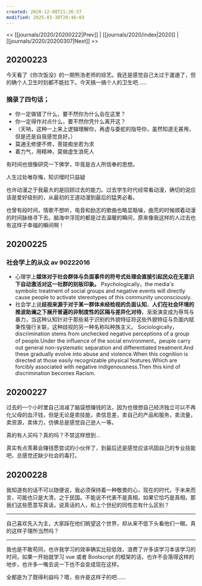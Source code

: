 ```yaml
---
created: 2020-12-08T21:26:57
modified: 2025-03-30T20:46:03
---
```


<< [[journals/2020/20200222|Prev]] | [[journals/2020/index|2020]] | [[journals/2020/20200307|Next]] >>

## 20200223

今天看了《你次饭没》的一期熊浩老师的综艺。我还是感觉自己太过于邋遢了，但的确个人卫生时刻都不能拉下。今天搞一搞个人的卫生吧……

### 摘录了四句话；
- 你一定做错了什么，要不然你为什么会在这里？
- 你一定得作对点什么，要不然你凭什么离开这？
- （天呐，这种一上来上逻辑理解你，再虚与委蛇的指导你，虽然知道无甚用，但是还是自我感觉良好。）
- 莫通无修便不修，菩提痴坐若为求
- 着力气，用精神，莫做虚生浪死人

有时间也很像研究一下佛学，毕竟是古人所信奉的思想。

人生过处唯存悔，知识增时只益疑

也许动漫之于我最大的是回顾过去的能力。过去学生时代经常看动漫，确切的说应该是爱好级别的，从最初的王道动漫到最后的猛男必看。

也曾有段时间，情歌不想听，电音和励志的歌曲也略显聒噪，曲荒的时候顺着动漫的时间脉络寻下去。脑海中浮现的都是过去温暖的瞬间，原来像我这样的人过去也有这样子幸福的瞬间啊！

## 20200225

### 社会学上的从众 av 90222016

- 心理学上**媒体对于社会群体与负面事件的符号式处理会直接引起民众在无意识下自动激活对这一社群的刻板印象。**
Psychologically，the media's symbolic treatment of social groups and negative events will directly cause people to activate stereotypes of this community unconsciously.
- 社会学上说**歧视来源于对于某一群体未经检视的负面认知**，**人们在社会环境的推波助澜之下展开普遍的非制度性的区隔与差异化对待**，渐渐演变成为辱骂与暴力，当这种认知针对于那些易于识别的外貌特征将这些外貌特征与负面内赋秉性强行关联，这种歧视的另一种名称叫种族主义。
Sociologically，discrimination stems from unchecked negative perceptions of a group of people.Under the influence of the social environment，peuple carry out general non-systematic separation and differentiated treatment.And these gradually evolve into abuse and violence.When this cognition is directed at those easily recognizable physical features.Which are forcibly associated with negative indigenousness.Then this kind of discrimination becomes Racism.

## 20200227

过去的一个小时里自己消减了脑袋想赚钱的法，因为也很想自己经济独立可以不再化父母的血汗钱，但是无论是卖技能，卖信息差，卖自己的产品和服务，卖流量，卖资源，卖体力，仿佛总是感觉自己逊人一等。

真的有人买吗？真的吗？不禁这样想到…

真实有点羡慕会赚钱愿尝试的小伙伴了，到最后还是感觉应该巩固自己的专业技能吧，总感觉还缺少社会的毒打。

## 20200228

我知道有的话不可以随便说，我必须保持着一种敬畏的心，现在的时代，于未来而言，可能也只是大清，之于民国。不能说不代表不是真相，如果它恰巧是真相，那我们这些愿意写真话，说真话的人，和上个世纪的同性恋有什么区别？

---

自己喜欢先入为主，大家踩在他们眺望这个世界，却从来不低下头看他们一眼。真的这样子理所当然吗？

---

我也是不敢苟同，也许我学习的效率确实比较低效，浪费了许多该学习本该学习的时间，如果一开始就学习 vue 或者 Bootscript 的框架的话，也许不会落得这样的地步，也许多一嘴去说一下也不会变成现在这样。

全都是为了既得利益吗？嗯，些许是这样子的吧……
